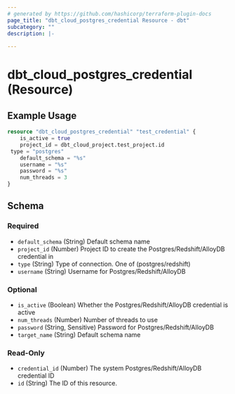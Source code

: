 ```yaml
---
# generated by https://github.com/hashicorp/terraform-plugin-docs
page_title: "dbt_cloud_postgres_credential Resource - dbt"
subcategory: ""
description: |-
  
---
```


# dbt_cloud_postgres_credential (Resource)



## Example Usage

```terraform
resource "dbt_cloud_postgres_credential" "test_credential" {
    is_active = true
    project_id = dbt_cloud_project.test_project.id
 type = "postgres"
    default_schema = "%s"
    username = "%s"
    password = "%s"
    num_threads = 3
}
```

<!-- schema generated by tfplugindocs -->
## Schema

### Required

- `default_schema` (String) Default schema name
- `project_id` (Number) Project ID to create the Postgres/Redshift/AlloyDB credential in
- `type` (String) Type of connection. One of (postgres/redshift)
- `username` (String) Username for Postgres/Redshift/AlloyDB

### Optional

- `is_active` (Boolean) Whether the Postgres/Redshift/AlloyDB credential is active
- `num_threads` (Number) Number of threads to use
- `password` (String, Sensitive) Password for Postgres/Redshift/AlloyDB
- `target_name` (String) Default schema name

### Read-Only

- `credential_id` (Number) The system Postgres/Redshift/AlloyDB credential ID
- `id` (String) The ID of this resource.


